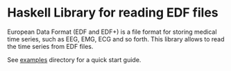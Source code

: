 Haskell Library for reading EDF files
=====================================

European Data Format (EDF and EDF+) is a file format for storing medical time
series, such as EEG, EMG, ECG and so forth. This library allows to read the time
series from EDF files.

See [examples](examples/) directory for a quick start guide.
